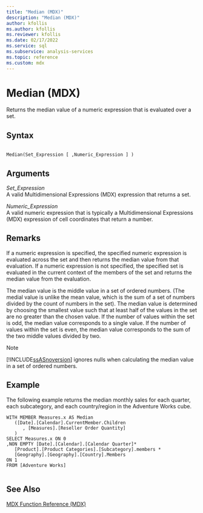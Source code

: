 ```yaml
---
title: "Median (MDX)"
description: "Median (MDX)"
author: kfollis
ms.author: kfollis
ms.reviewer: kfollis
ms.date: 02/17/2022
ms.service: sql
ms.subservice: analysis-services
ms.topic: reference
ms.custom: mdx
---
```

# Median (MDX)


  Returns the median value of a numeric expression that is evaluated over a set.  
  
## Syntax  
  
```  
  
Median(Set_Expression [ ,Numeric_Expression ] )  
```  
  
## Arguments  
 *Set_Expression*  
 A valid Multidimensional Expressions (MDX) expression that returns a set.  
  
 *Numeric_Expression*  
 A valid numeric expression that is typically a Multidimensional Expressions (MDX) expression of cell coordinates that return a number.  
  
## Remarks  
 If a numeric expression is specified, the specified numeric expression is evaluated across the set and then returns the median value from that evaluation. If a numeric expression is not specified, the specified set is evaluated in the current context of the members of the set and returns the median value from the evaluation.  
  
 The median value is the middle value in a set of ordered numbers. (The medial value is unlike the mean value, which is the sum of a set of numbers divided by the count of numbers in the set). The median value is determined by choosing the smallest value such that at least half of the values in the set are no greater than the chosen value. If the number of values within the set is odd, the median value corresponds to a single value. If the number of values within the set is even, the median value corresponds to the sum of the two middle values divided by two.  
  
> [!NOTE]  
>  [!INCLUDE[ssASnoversion](../includes/ssasnoversion-md.md)] ignores nulls when calculating the median value in a set of ordered numbers.  
  
## Example  
 The following example returns the median monthly sales for each quarter, each subcategory, and each country/region in the Adventure Works cube.  
  
```  
WITH MEMBER Measures.x AS Median   
   ([Date].[Calendar].CurrentMember.Children  
      , [Measures].[Reseller Order Quantity]  
   )  
SELECT Measures.x ON 0  
,NON EMPTY [Date].[Calendar].[Calendar Quarter]*   
   [Product].[Product Categories].[Subcategory].members *  
   [Geography].[Geography].[Country].Members  
ON 1  
FROM [Adventure Works]  
  
```  
  
## See Also  
 [MDX Function Reference &#40;MDX&#41;](../mdx/mdx-function-reference-mdx.md)  
  
  
